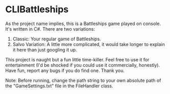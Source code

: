 # CLIBattleships

As the project name implies, this is a Battleships game played on console. It's written in C#. There are two variations:
1) Classic: Your regular game of Battleships.
2) Salvo Variation: A little more complicated, it would take longer to explain it here than just googling it up.

This project is naught but a fun little time-killer. Feel free to use it for entertainment (I'd be shocked if you could use it commercially, honestly).
Have fun, report any bugs if you do find one.
Thank you.

Note: Before running, change the path string to your own absolute path of the "GameSettings.txt" file in the FileHandler class.
